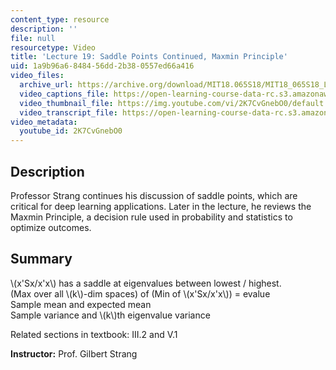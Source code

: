 ```yaml
---
content_type: resource
description: ''
file: null
resourcetype: Video
title: 'Lecture 19: Saddle Points Continued, Maxmin Principle'
uid: 1a9b96a6-8484-56dd-2b38-0557ed66a416
video_files:
  archive_url: https://archive.org/download/MIT18.065S18/MIT18_065S18_Lecture19_300k.mp4
  video_captions_file: https://open-learning-course-data-rc.s3.amazonaws.com/18-065-matrix-methods-in-data-analysis-signal-processing-and-machine-learning-spring-2018/0115219bc6a75aca92df48dfa5398d22_2K7CvGnebO0.vtt
  video_thumbnail_file: https://img.youtube.com/vi/2K7CvGnebO0/default.jpg
  video_transcript_file: https://open-learning-course-data-rc.s3.amazonaws.com/18-065-matrix-methods-in-data-analysis-signal-processing-and-machine-learning-spring-2018/756ed177370f2e49ffabf9c9e65a16ba_2K7CvGnebO0.pdf
video_metadata:
  youtube_id: 2K7CvGnebO0
---
```


Description
-----------

Professor Strang continues his discussion of saddle points, which are critical for deep learning applications. Later in the lecture, he reviews the Maxmin Principle, a decision rule used in probability and statistics to optimize outcomes.

Summary
-------

\\(x'Sx/x'x\\) has a saddle at eigenvalues between lowest / highest.  
(Max over all \\(k\\)-dim spaces) of (Min of \\(x'Sx/x'x\\)) = evalue  
Sample mean and expected mean  
Sample variance and \\(k\\)th eigenvalue variance

Related sections in textbook: III.2 and V.1

**Instructor:** Prof. Gilbert Strang